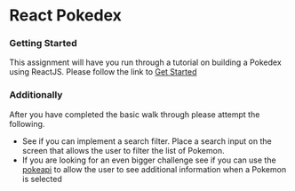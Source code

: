# React Pokedex

### Getting Started
This assignment will have you run through a tutorial on building a Pokedex using ReactJS.  Please follow the link to [Get Started](https://www.codementor.io/imbhargav5/building-a-pokedex-with-react-1-gdxwr8wee)

### Additionally
After you have completed the basic walk through please attempt the following.
- See if you can implement a search filter.  Place a search input on the screen that allows the user to filter the list of Pokemon.
- If you are looking for an even bigger challenge see if you can use the [pokeapi](https://pokeapi.co/docsv2/#pokemon) to allow the user to see additional information when a Pokemon is selected